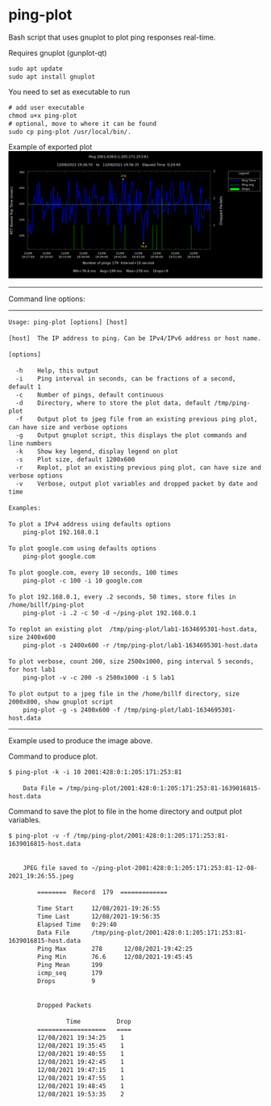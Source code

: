 # ping-plot
Bash script that uses gnuplot to plot ping responses real-time.

Requires 
    gnuplot (gunplot-qt)
    
    sudo apt update
    sudo apt install gnuplot
    
You need to set as executable to run

    # add user executable
    chmod u+x ping-plot
    # optional, move to where it can be found
    sudo cp ping-plot /usr/local/bin/.


Example of exported plot
![Plot example](ping-plot-example2.jpeg "ping-plot ")

---

Command line options:

---

    Usage: ping-plot [options] [host]

    [host]  The IP address to ping. Can be IPv4/IPv6 address or host name.

    [options]

      -h    Help, this output
      -i    Ping interval in seconds, can be fractions of a second, default 1
      -c    Number of pings, default continuous
      -d    Directory, where to store the plot data, default /tmp/ping-plot
      -f    Output plot to jpeg file from an existing previous ping plot, can have size and verbose options
      -g    Output gnuplot script, this displays the plot commands and line numbers
      -k    Show key legend, display legend on plot
      -s    Plot size, default 1200x600
      -r    Replot, plot an existing previous ping plot, can have size and verbose options
      -v    Verbose, output plot variables and dropped packet by date and time

    Examples:

    To plot a IPv4 address using defaults options
        ping-plot 192.168.0.1

    To plot google.com using defaults options
        ping-plot google.com

    To plot google.com, every 10 seconds, 100 times
        ping-plot -c 100 -i 10 google.com

    To plot 192.168.0.1, every .2 seconds, 50 times, store files in /home/billf/ping-plot
        ping-plot -i .2 -c 50 -d ~/ping-plot 192.168.0.1

    To replot an existing plot  /tmp/ping-plot/lab1-1634695301-host.data, size 2400x600
        ping-plot -s 2400x600 -r /tmp/ping-plot/lab1-1634695301-host.data

    To plot verbose, count 200, size 2500x1000, ping interval 5 seconds, for host lab1
        ping-plot -v -c 200 -s 2500x1000 -i 5 lab1
        
    To plot output to a jpeg file in the /home/billf directory, size 2000x800, show gnuplot script
        ping-plot -g -s 2400x600 -f /tmp/ping-plot/lab1-1634695301-host.data


---
Example used to produce the image above. 

Command to produce plot.

    $ ping-plot -k -i 10 2001:428:0:1:205:171:253:81
    
        Data File = /tmp/ping-plot/2001:428:0:1:205:171:253:81-1639016815-host.data
            

Command to save the plot to file in the home directory and output plot variables.

    $ ping-plot -v -f /tmp/ping-plot/2001:428:0:1:205:171:253:81-1639016815-host.data
        

        JPEG file saved to ~/ping-plot-2001:428:0:1:205:171:253:81-12-08-2021_19:26:55.jpeg

            ========  Record  179  =============

            Time Start     12/08/2021-19:26:55
            Time Last      12/08/2021-19:56:35
            Elapsed Time   0:29:40
            Data File      /tmp/ping-plot/2001:428:0:1:205:171:253:81-1639016815-host.data
            Ping Max       278      12/08/2021-19:42:25
            Ping Min       76.6     12/08/2021-19:45:45
            Ping Mean      199
            icmp_seq       179
            Drops          9


            Dropped Packets

                    Time          Drop
            ===================   ====
            12/08/2021 19:34:25    1
            12/08/2021 19:35:45    1
            12/08/2021 19:40:55    1
            12/08/2021 19:42:45    1
            12/08/2021 19:47:15    1
            12/08/2021 19:47:55    1
            12/08/2021 19:48:45    1
            12/08/2021 19:53:35    2

